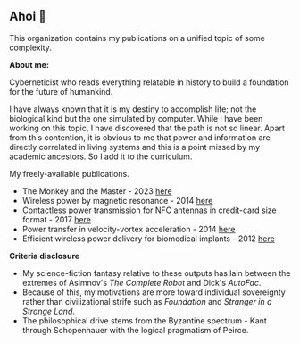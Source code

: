## Ahoi 👋

This organization contains my publications on a unified topic of some complexity.

**About me:**

Cyberneticist who reads everything relatable in history to build a foundation for the future of humankind.

I have always known that it is my destiny to accomplish life; not the biological kind but the one simulated by computer. While I have been working on this topic, I have discovered that the path is not so linear. Apart from this contention, it is obvious to me that power and information are directly correlated in living systems and this is a point missed by my academic ancestors. So I add it to the curriculum.

My freely-available publications.

* The Monkey and the Master - 2023 [here](/profile/The-Monkey-and-the-Master.pdf)
* Wireless power by magnetic resonance - 2014 [here](/profile/978-3-639-66868-1.pdf)
* Contactless power transmission for NFC antennas in credit-card size format - 2017 [here](/profile/Tucker-2017.pdf)
* Power transfer in velocity-vortex acceleration - 2014 [here](/profile/Tucker-2014.pdf)
* Efficient wireless power delivery for biomedical implants - 2012 [here](/profile/Tucker-2012.pdf)

**Criteria disclosure**

* My science-fiction fantasy relative to these outputs has lain between the extremes of Asimnov's _The Complete Robot_ and Dick's _AutoFac_.
* Because of this, my motivations are more toward individual sovereignty rather than civilizational strife such as _Foundation_ and _Stranger in a Strange Land_.
* The philosophical drive stems from the Byzantine spectrum - Kant through Schopenhauer with the logical pragmatism of Peirce.
  